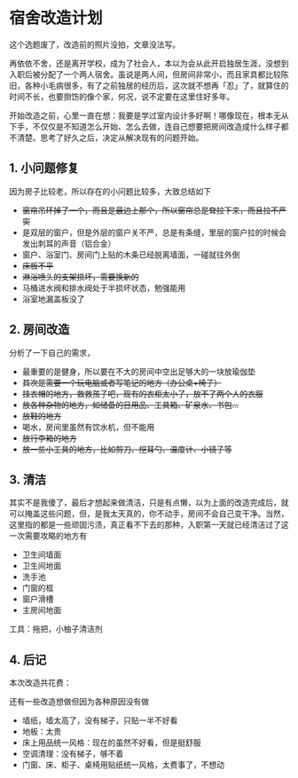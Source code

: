 # 宿舍改造计划


这个选题废了，改造前的照片没拍，文章没法写。

再依依不舍，还是离开学校，成为了社会人，本以为会从此开启独居生涯，没想到入职后被分配了一个两人宿舍。虽说是两人间，但房间非常小，而且家具都比较陈旧，各种小毛病很多，有了之前独居的经历后，这次就不想再「忍」了，就算住的时间不长，也要捯饬的像个家，何况，说不定要在这里住好多年。

<!--more-->

开始改造之前，心里一直在想：我要是学过室内设计多好啊！哪像现在，根本无从下手，不仅仅是不知道怎么开始、怎么去做，连自己想要把房间改造成什么样子都不清楚。思考了好久之后，决定从解决现有的问题开始。

## 1. 小问题修复

因为房子比较老，所以存在的小问题比较多，大致总结如下

- ~~窗帘吊环掉了一个，而且是最边上那个，所以窗帘总是耷拉下来，而且拉不严实~~
- 是双层的窗户，但是外层的窗户关不严，总是有条缝，里层的窗户拉的时候会发出刺耳的声音（铝合金）
- 窗户、浴室门、房间门上贴的木条已经脱离墙面，一碰就往外倒
- ~~床板不平~~
- ~~淋浴喷头的支架损坏，需要换新的~~
- 马桶进水阀和排水阀处于半损坏状态，勉强能用
- 浴室地漏盖板没了

## 2. 房间改造

分析了一下自己的需求，

- 最重要的是健身，所以要在不大的房间中空出足够大的一块放瑜伽垫
- ~~其次是需要一个玩电脑或者写笔记的地方（办公桌+椅子）~~
- ~~挂衣帽的地方，救救孩子吧，现有的衣柜太小了，放不了两个人的衣服~~
- ~~放各种杂物的地方，如储备的日用品、工具箱、矿泉水、书包...~~
- ~~放鞋的地方~~
- 喝水，房间里虽然有饮水机，但不能用
- ~~放行李箱的地方~~
- ~~放一些小工具的地方，比如剪刀、挖耳勺、温度计、小镜子等~~

## 3. 清洁

其实不是我傻了，最后才想起来做清洁，只是有点懒，以为上面的改造完成后，就可以掩盖这些问题，但，是我太天真的，你不动手，房间不会自己变干净。当然，这里指的都是一些顽固污渍，真正看不下去的那种，入职第一天就已经清洁过了这一次需要攻略的地方有

- 卫生间墙面
- 卫生间地面
- 洗手池
- 门窗的框
- 窗户滑槽
- 主房间地面

工具：拖把，小柚子清洁剂

## 4. 后记

本次改造共花费：

还有一些改造想做但因为各种原因没有做

- 墙纸，墙太高了，没有梯子，只贴一半不好看
- 地板：太贵
- 床上用品统一风格：现在的虽然不好看，但是挺舒服
- 空调清理：没有梯子，够不着
- 门窗、床、柜子、桌椅用贴纸统一风格，太费事了，不想动
